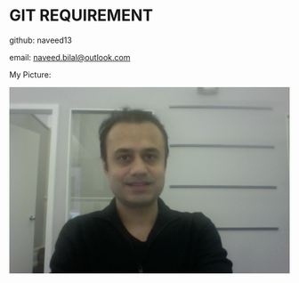 # GIT REQUIREMENT

github: naveed13

email: naveed.bilal@outlook.com

My Picture:


![my Image](https://github.com/naveed13/Project-1/blob/master/Photo%20on%202-4-15%20at%201.04%20PM.jpg)
